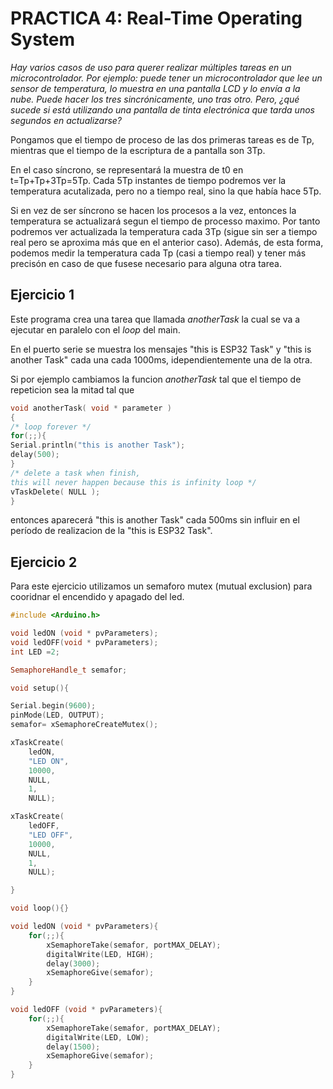 # PRACTICA 4: Real-Time Operating System

*Hay varios casos de uso para querer realizar múltiples tareas en un microcontrolador. Por
ejemplo: puede tener un microcontrolador que lee un sensor de temperatura, lo muestra en
una pantalla LCD y lo envía a la nube.
Puede hacer los tres sincrónicamente, uno tras otro. Pero, ¿qué sucede si está utilizando una
pantalla de tinta electrónica que tarda unos segundos en actualizarse?*

Pongamos que el tiempo de proceso de las dos primeras tareas es de Tp, mientras que el tiempo de la escriptura de a pantalla son 3Tp. 

En el caso síncrono, se representará la muestra de t0 en t=Tp+Tp+3Tp=5Tp. Cada 5Tp instantes de tiempo podremos ver la temperatura acutalizada, pero no a tiempo real, sino la que había hace 5Tp. 

Si en vez de ser síncrono se hacen los procesos a la vez, entonces la temperatura se actualizará segun el tiempo de processo maximo. Por tanto podremos ver actualizada la temperatura cada 3Tp (sigue sin ser a tiempo real pero se aproxima más que en el anterior caso). 
Además, de esta forma, podemos medir la temperatura cada Tp (casi a tiempo real) y tener más precisón en caso de que fusese necesario para alguna otra tarea. 


## Ejercicio 1

Este programa crea una tarea que llamada *anotherTask* la cual se va a ejecutar en paralelo con el *loop* del main. 

En el puerto serie se muestra los mensajes "this is ESP32 Task" y "this is another Task" cada una cada 1000ms, idependientemente una de la otra. 

Si por ejemplo cambiamos la funcion *anotherTask* tal que el tiempo de repeticion sea la mitad tal que 

```cpp
void anotherTask( void * parameter )
{
/* loop forever */
for(;;){
Serial.println("this is another Task");
delay(500);
}
/* delete a task when finish,
this will never happen because this is infinity loop */
vTaskDelete( NULL );
}
```
entonces aparecerá "this is another Task" cada 500ms sin influir en el período de realizacion de la "this is ESP32 Task".

## Ejercicio 2

Para este ejercicio utilizamos un semaforo mutex (mutual exclusion) para cooridnar el encendido y apagado del led. 

```cpp
#include <Arduino.h>

void ledON (void * pvParameters);
void ledOFF(void * pvParameters);
int LED =2; 

SemaphoreHandle_t semafor;

void setup(){

Serial.begin(9600);
pinMode(LED, OUTPUT);
semafor= xSemaphoreCreateMutex();

xTaskCreate(
    ledON,
    "LED ON",
    10000,
    NULL,
    1,
    NULL);

xTaskCreate(
    ledOFF,
    "LED OFF",
    10000,
    NULL,
    1,
    NULL);

}

void loop(){}

void ledON (void * pvParameters){
    for(;;){
        xSemaphoreTake(semafor, portMAX_DELAY);
        digitalWrite(LED, HIGH);
        delay(3000);
        xSemaphoreGive(semafor);
    }
}

void ledOFF (void * pvParameters){
    for(;;){
        xSemaphoreTake(semafor, portMAX_DELAY);
        digitalWrite(LED, LOW);
        delay(1500);
        xSemaphoreGive(semafor);
    }
}

```
